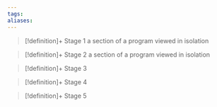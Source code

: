 ```yaml
---
tags:
aliases:
---
```


> [!definition]+ Stage 1
> a section of a program viewed in isolation

> [!definition]+ Stage 2
> a section of a program viewed in isolation

> [!definition]+ Stage 3
>

> [!definition]+ Stage 4
>

> [!definition]+ Stage 5
>



